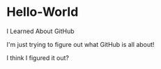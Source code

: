 # Hello-World
I Learned About GitHub

I'm just trying to figure out what GitHub is all about!

I think I figured it out?
